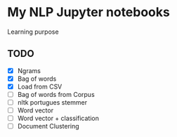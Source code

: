 # My NLP Jupyter notebooks
Learning purpose


## TODO

* [X] Ngrams
* [X] Bag of words
* [X] Load from CSV
* [ ]  Bag of words from Corpus
* [ ]  nltk portugues stemmer
* [ ]  Word vector
* [ ] Word vector + classification
* [ ] Document Clustering
